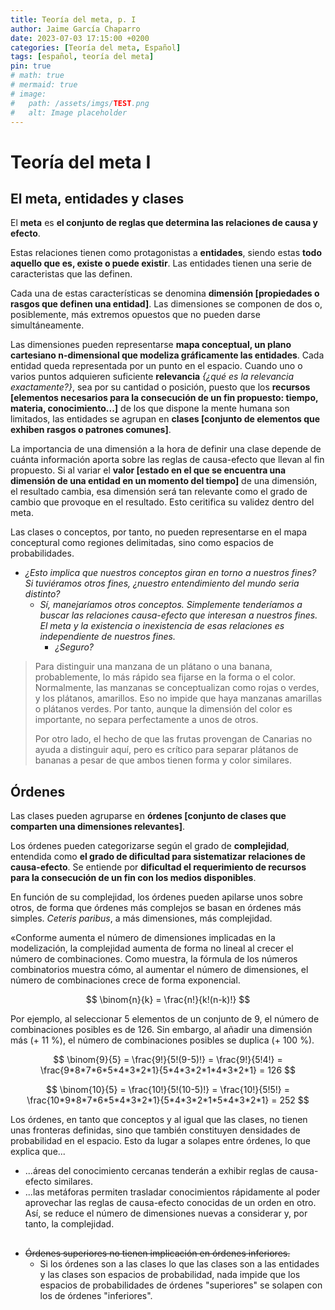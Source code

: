 ```yaml
---
title: Teoría del meta, p. I
author: Jaime García Chaparro
date: 2023-07-03 17:15:00 +0200
categories: [Teoría del meta, Español]
tags: [español, teoría del meta]
pin: true
# math: true
# mermaid: true
# image:
#   path: /assets/imgs/TEST.png
#   alt: Image placeholder
---
```



# Teoría del meta I

## El meta, entidades y clases

El **meta** es **el conjunto de reglas que determina las relaciones de causa y efecto**. 

Estas relaciones tienen como protagonistas a **entidades**, siendo estas **todo aquello que es, existe o puede existir**. Las entidades tienen una serie de caracteristas que las definen. 

Cada una de estas características se denomina **dimensión [propiedades o rasgos que definen una entidad]**. Las dimensiones se componen de dos o, posiblemente, más extremos opuestos que no pueden darse simultáneamente. 

Las dimensiones pueden representarse **mapa conceptual, un plano cartesiano n-dimensional que modeliza gráficamente las entidades**. Cada entidad queda representada por un punto en el espacio. Cuando uno o varios puntos adquieren suficiente **relevancia** *{¿qué es la relevancia exactamente?}*, sea por su cantidad o posición, puesto que los **recursos [elementos necesarios para la consecución de un fin propuesto: tiempo, materia, conocimiento...]** de los que dispone la mente humana son limitados, las entidades se agrupan en **clases [conjunto de elementos que exhiben rasgos o patrones comunes]**.

La importancia de una dimensión a la hora de definir una clase depende de cuánta información aporta sobre las reglas de causa-efecto que llevan al fin propuesto. Si al variar el **valor [estado en el que se encuentra una dimensión de una entidad en un momento del tiempo]** de una dimensión, el resultado cambia, esa dimensión será tan relevante como el grado de cambio que provoque en el resultado. Esto ceritifica su validez dentro del meta. 

Las clases o conceptos, por tanto, no pueden representarse en el mapa conceptural como regiones delimitadas, sino como espacios de probabilidades.

* *¿Esto implica que nuestros conceptos giran en torno a nuestros fines? Si tuviéramos otros fines, ¿nuestro entendimiento del mundo seria distinto?* 
  * *Sí, manejaríamos otros conceptos. Simplemente tenderíamos a buscar las relaciones causa-efecto que interesan a nuestros fines. El meta y la existencia o inexistencia de esas relaciones es independiente de nuestros fines.* 
    * *¿Seguro?*

> Para distinguir una manzana de un plátano o una banana, probablemente, lo más rápido sea fijarse en la forma o el color. Normalmente, las manzanas se conceptualizan como rojas o verdes, y los plátanos, amarillos. Eso no impide que haya manzanas amarillas o plátanos verdes. Por tanto, aunque la dimensión del color es importante, no separa perfectamente a unos de otros. 
> 
> Por otro lado, el hecho de que las frutas provengan de Canarias no ayuda a distinguir aquí, pero es crítico para separar plátanos de bananas a pesar de que ambos tienen forma y color similares. 

## Órdenes

Las clases pueden agruparse en **órdenes [conjunto de clases que comparten una dimensiones relevantes]**.

Los órdenes pueden categorizarse según el grado de **complejidad**, entendida como **el grado de dificultad para sistematizar relaciones de causa-efecto**. Se entiende por **dificultad el requerimiento de recursos para la consecución de un fin con los medios disponibles**. 

En función de su complejidad, los órdenes pueden apilarse unos sobre otros, de forma que órdenes más complejos se basan en órdenes más simples. *Ceteris paribus*, a más dimensiones, más complejidad.

«Conforme aumenta el número de dimensiones implicadas en la modelización, la complejidad aumenta de forma no lineal al crecer el número de combinaciones. Como muestra, la fórmula de los números combinatorios muestra cómo, al aumentar el número de dimensiones, el número de combinaciones crece de forma exponencial.

$$
\binom{n}{k} = \frac{n!}{k!(n-k)!}
$$

Por ejemplo, al seleccionar 5 elementos de un conjunto de 9, el número de combinaciones posibles es de 126. Sin embargo, al añadir una dimensión más (+ 11 %), el número de combinaciones posibles se duplica (+ 100 %).

$$
\binom{9}{5} = \frac{9!}{5!(9-5)!} = \frac{9!}{5!4!} = \frac{9*8*7*6*5*4*3*2*1}{5*4*3*2*1*4*3*2*1} = 126
$$

$$
\binom{10}{5} = \frac{10!}{5!(10-5)!} = \frac{10!}{5!5!} = \frac{10*9*8*7*6*5*4*3*2*1}{5*4*3*2*1*5*4*3*2*1} = 252
$$

Los órdenes, en tanto que conceptos y al igual que las clases, no tienen unas fronteras definidas, sino que también constituyen densidades de probabilidad en el espacio. Esto da lugar a solapes entre órdenes, lo que explica que...
* ...áreas del conocimiento cercanas tenderán a exhibir reglas de causa-efecto similares.
* ...las metáforas permiten trasladar conocimientos rápidamente al poder aprovechar las reglas de causa-efecto conocidas de un orden en otro. Así, se reduce el número de dimensiones nuevas a considerar y, por tanto, la complejidad.

##

* ~~Órdenes superiores no tienen implicación en órdenes inferiores.~~
  * Si los órdenes son a las clases lo que las clases son a las entidades y las clases son espacios de probabilidad, nada impide que los espacios de probabilidades de órdenes  "superiores" se solapen con los de órdenes "inferiores".